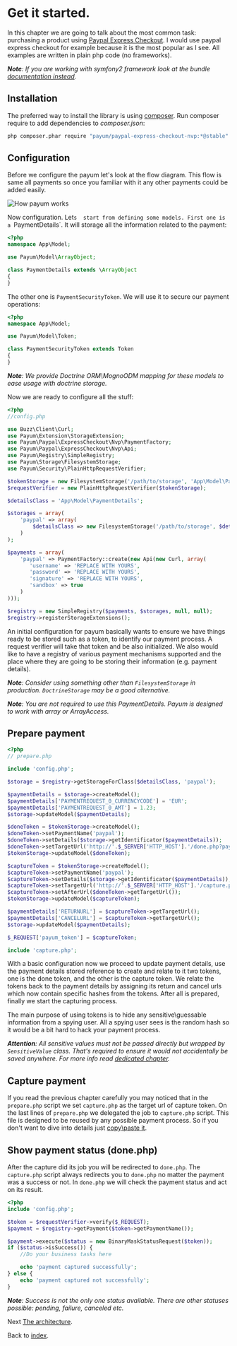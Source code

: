 # Get it started.

In this chapter we are going to talk about the most common task: purchasing a product using [Paypal Express Checkout](https://developer.paypal.com/webapps/developer/docs/classic/express-checkout/integration-guide/ECGettingStarted/).
I would use paypal express checkout for example because it is the most popular as I see.
All examples are written in plain php code (no frameworks).

_**Note**: If you are working with symfony2 framework look at the bundle [documentation instead](https://github.com/Payum/PayumBundle/blob/master/Resources/doc/index.md)._

## Installation

The preferred way to install the library is using [composer](http://getcomposer.org/).
Run composer require to add dependencies to _composer.json_:

```bash
php composer.phar require "payum/paypal-express-checkout-nvp:*@stable"
```

## Configuration

Before we configure the payum let's look at the flow diagram.
This flow is same all payments so once you familiar with it any other payments could be added easily.

![How payum works](http://www.websequencediagrams.com/cgi-bin/cdraw?lz=cGFydGljaXBhbnQgcGF5cGFsLmNvbQoACwxVc2VyAAQNcHJlcGFyZS5waHAAHA1jYXB0dQAFE2RvbgAnBgpVc2VyLT4ANQs6AEUIIGEgcGF5bWVudAoAVAstLT4rAEsLOgBbCCB0b2tlbgoKAGcLLS0-AIE2CjogcmVxdWVzdCBhdXRoZW50aWNhdGlvbgoAgVkKLS0-AE0NZ2l2ZSBjb250cm9sIGJhY2sATg8tAIE-CDoAgUsFAHsHAIFTCC0-VXNlcjogc2hvdwCBQQggcmVzdWx0Cg&s=default)

Now configuration. Let`s  start from defining some models.
First one is a `PaymentDetails`.
It will storage all the information related to the payment:

```php
<?php
namespace App\Model;

use Payum\Model\ArrayObject;

class PaymentDetails extends \ArrayObject
{
}
```

The other one is `PaymentSecurityToken`.
We will use it to secure our payment operations:

```php
<?php
namespace App\Model;

use Payum\Model\Token;

class PaymentSecurityToken extends Token
{
}
```

_**Note**: We provide Doctrine ORM\MognoODM mapping for these models to ease usage with doctrine storage._

Now we are ready to configure all the stuff:

```php
<?php
//config.php

use Buzz\Client\Curl;
use Payum\Extension\StorageExtension;
use Payum\Paypal\ExpressCheckout\Nvp\PaymentFactory;
use Payum\Paypal\ExpressCheckout\Nvp\Api;
use Payum\Registry\SimpleRegistry;
use Payum\Storage\FilesystemStorage;
use Payum\Security\PlainHttpRequestVerifier;

$tokenStorage = new FilesystemStorage('/path/to/storage', 'App\Model\PaymentSecurityToken');
$requestVerifier = new PlainHttpRequestVerifier($tokenStorage);

$detailsClass = 'App\Model\PaymentDetails';

$storages = array(
    'paypal' => array(
        $detailsClass => new FilesystemStorage('/path/to/storage', $detailsClass)
    )
);

$payments = array(
    'paypal' => PaymentFactory::create(new Api(new Curl, array(
       'username' => 'REPLACE WITH YOURS',
       'password' => 'REPLACE WITH YOURS',
       'signature' => 'REPLACE WITH YOURS',
       'sandbox' => true
    )
)));

$registry = new SimpleRegistry($payments, $storages, null, null);
$registry->registerStorageExtensions();
```

An initial configuration for payum basically wants to ensure we have things ready to be stored such as
a token, to identify our payment process. A request verifier will take that token and be also initialized.
We also would like to have a registry of various payment mechanisms supported and the place where they are going
to be storing their information (e.g. payment details).

_**Note**: Consider using something other than `FilesystemStorage` in production. `DoctrineStorage` may be a good alternative._

_**Note**: You are not required to use this PaymentDetails. Payum is designed to work with array or ArrayAccess._

## Prepare payment

```php
<?php
// prepare.php

include 'config.php';

$storage = $registry->getStorageForClass($detailsClass, 'paypal');

$paymentDetails = $storage->createModel();
$paymentDetails['PAYMENTREQUEST_0_CURRENCYCODE'] = 'EUR';
$paymentDetails['PAYMENTREQUEST_0_AMT'] = 1.23;
$storage->updateModel($paymentDetails);

$doneToken = $tokenStorage->createModel();
$doneToken->setPaymentName('paypal');
$doneToken->setDetails($storage->getIdentificator($paymentDetails));
$doneToken->setTargetUrl('http://'.$_SERVER['HTTP_HOST'].'/done.php?payum_token='.$doneToken->getHash());
$tokenStorage->updateModel($doneToken);

$captureToken = $tokenStorage->createModel();
$captureToken->setPaymentName('paypal');
$captureToken->setDetails($storage->getIdentificator($paymentDetails));
$captureToken->setTargetUrl('http://'.$_SERVER['HTTP_HOST'].'/capture.php?payum_token='.$captureToken->getHash());
$captureToken->setAfterUrl($doneToken->getTargetUrl());
$tokenStorage->updateModel($captureToken);

$paymentDetails['RETURNURL'] = $captureToken->getTargetUrl();
$paymentDetails['CANCELURL'] = $captureToken->getTargetUrl();
$storage->updateModel($paymentDetails);

$_REQUEST['payum_token'] = $captureToken;

include 'capture.php';
```

With a basic configuration now we proceed to update payment details, use the payment details stored
reference to create and relate to it two tokens, one is the done token, and the other is the capture token.
We relate the tokens back to the payment details by assigning its return and cancel urls which now contain
specific hashes from the tokens. After all is prepared, finally we start the capturing process.

The main purpose of using tokens is to hide any sensitive\guessable information from a spying user.
All a spying user sees is the random hash so it would be a bit hard to hack your payment process.

_**Attention**: All sensitive values must not be passed directly but wrapped by `SensitiveValue` class. That's required to ensure it would not accidentally be saved anywhere. For more info read [dedicated chapter](working-with-sensitive-information.md)._

## Capture payment

If you read the previous chapter carefully you may noticed that in the `prepare.php` script we set
`capture.php` as the target url of capture token.
On the last lines of `prepare.php` we delegated the job to `capture.php` script.
This file is designed to be reused by any possible payment process.
So if you don't want to dive into details just [copy\paste it](capture-script.md).

## Show payment status (done.php)

After the capture did its job you will be redirected to `done.php`.
The `capture.php` script always redirects you to `done.php` no matter the payment was a success or not.
In `done.php` we will check the payment status and act on its result.

```php
<?php
include 'config.php';

$token = $requestVerifier->verify($_REQUEST);
$payment = $registry->getPayment($token->getPaymentName());

$payment->execute($status = new BinaryMaskStatusRequest($token));
if ($status->isSuccess()) {
    //Do your business tasks here

    echo 'payment captured successfully';
} else {
    echo 'payment captured not successfully';
}
```

_**Note**: Success is not the only one status available. There are other statuses possible: pending, failure, canceled etc._

Next [The architecture](the-architecture.md).

Back to [index](index.md).
